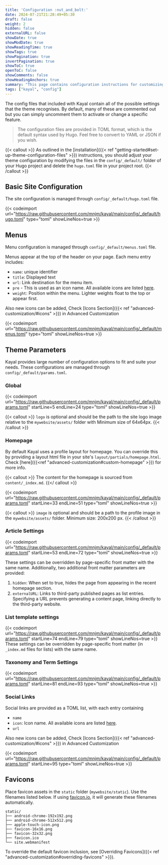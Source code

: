 ```yaml
---
title: 'Configuration :nut_and_bolt:'
date: 2024-07-21T21:28:49+05:30
draft: false
weight: 2
hidden: false
externalURL: false
showDate: true
showModDate: true
showReadingTime: true
showTags: true
showPagination: true
invertPagination: true
showToC: true
openToC: false
showComments: false
showHeadingAnchors: true
summary: "This page contains configuration instructions for customizing Kayal according to your specific needs."
tags: ["kayal", "config"]
---
```


The config files that included with Kayal contain all of the possible settings that the theme recognises. By default, many of these are commented out but you can simply uncomment them to activate or change a specific feature.

> The configuration files are provided in TOML format, which is the default syntax used by Hugo. Feel free to convert to YAML or JSON if you wish.

{{< callout >}}
As outlined in the [installation]({{< ref "getting-started#set-up-theme-configuration-files" >}}) instructions, you should adjust your theme configuration by modifying the files in the `config/_default/` folder of your Hugo project and delete the `hugo.toml` file in your project root.
{{< /callout >}}

## Basic Site Configuration

The site configuration is managed through `config/_default/hugo.toml` file.

{{< codeimport url="https://raw.githubusercontent.com/mnjm/kayal/main/config/_default/hugo.toml" type="toml" showLineNos=true >}}

## Menus

Menu configuration is managed through `config/_default/menus.toml` file.

Menus appear at the top of the header on your page. Each menu entry includes:

- `name`: unique identifier
- `title`: Displayed text
- `url`: Link destination for the menu item.
- `pre` - This is used as an icon name. All available icons are listed [here](https://github.com/mnjm/kayal/tree/main/assets/icons).
- `weight`: Position within the menu. Lighter weights float to the top or appear first.

Also new icons can be added, Check [Icons Section]({{< ref "advanced-customization/#icons" >}}) in Advanced Customization

{{< codeimport url="https://raw.githubusercontent.com/mnjm/kayal/main/config/_default/menus.toml" type="toml" showLineNos=true >}}

## Theme Parameters

Kayal provides large number of configuration options to fit and suite your needs. These configurations are managed through `config/_default/params.toml`.

### Global

{{< codeimport url="https://raw.githubusercontent.com/mnjm/kayal/main/config/_default/params.toml" startLine=5 endLine=24 type="toml" showLineNos=true >}}

{{< callout >}}
`logo` is optional and should be the path to the site logo image relative to the `mywebsite/assets/` folder with Minimum size of 64x64px.
{{< /callout >}}

### Homepage

By default Kayal uses a profile layout for homepage. You can override this by providing a layout html file in your site's `layout/partials/homepage.html`. Check [here]({{<ref "advanced-customization#custom-homepage" >}}) for more info.

{{< callout >}} The content for the homepage is sourced from `content/_index.md`. {{</ callout >}}

{{< codeimport url="https://raw.githubusercontent.com/mnjm/kayal/main/config/_default/params.toml" startLine=33 endLine=51 type="toml" showLineNos=true >}}

{{< callout >}}
`image` is optional and should be a path to the profile image in the `mywebsite/assets/` folder. Minimum size: 200x200 px.
{{< /callout >}}

### Article Settings

{{< codeimport url="https://raw.githubusercontent.com/mnjm/kayal/main/config/_default/params.toml" startLine=53 endLine=72 type="toml" showLineNos=true >}}

These settings can be overridden by page-specific front matter with the same name. Additionally, two additional front matter parameters are provided:

1. `hidden`: When set to true, hides the page from appearing in the recent homepage section.
2. `externalURL`: Links to third-party published pages as list entries. Specifying a URL prevents generating a content page, linking directly to the third-party website.

### List template settings

{{< codeimport url="https://raw.githubusercontent.com/mnjm/kayal/main/config/_default/params.toml" startLine=74 endLine=79 type="toml" showLineNos=true >}}
These settings can be overridden by page-specific front matter (in `_index.md` files for lists) with the same name.

### Taxonomy and Term Settings

{{< codeimport url="https://raw.githubusercontent.com/mnjm/kayal/main/config/_default/params.toml" startLine=81 endLine=93 type="toml" showLineNos=true >}}

### Social Links

Social links are provided as a TOML list, with each entry containing
- `name`
- `icon`: Icon name. All available icons are listed [here](https://github.com/mnjm/kayal/tree/main/assets/icons).
- `url`

Also new icons can be added, Check [Icons Section]({{< ref "advanced-customization/#icons" >}}) in Advanced Customization

{{< codeimport url="https://raw.githubusercontent.com/mnjm/kayal/main/config/_default/params.toml" startLine=95 type="toml" showLineNos=true >}}

## Favicons

Place favicon assets in the `static` folder (`mywebsite/static`). Use the filenames listed below. If using [favicon.io](https://favicon.io), it will generate these filenames automatically.

```
static/
├── android-chrome-192x192.png
├── android-chrome-512x512.png
├── apple-touch-icon.png
├── favicon-16x16.png
├── favicon-32x32.png
├── favicon.ico
└── site.webmanifest
```
To override the default favicon inclusion, see [Overriding Favicons]({{< ref "advanced-customization#overriding-favicons" >}}).

